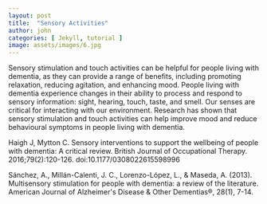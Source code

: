```yaml
---
layout: post
title:  "Sensory Activities"
author: john
categories: [ Jekyll, tutorial ]
image: assets/images/6.jpg
---
```


Sensory stimulation and touch activities can be helpful for people living with dementia, as they can provide a range of benefits, including promoting relaxation, reducing agitation, and enhancing mood. People living with dementia experience changes in their ability to process and respond to sensory information: sight, hearing, touch, taste, and smell.  Our senses are critical for interacting with our  environment. Research has shown that sensory stimulation and touch activities can help improve mood and reduce behavioural symptoms in people living with dementia.


Haigh J, Mytton C. Sensory interventions to support the wellbeing of people with dementia: A critical review. British Journal of Occupational Therapy. 2016;79(2):120-126. doi:10.1177/0308022615598996

Sánchez, A., Millán-Calenti, J. C., Lorenzo-López, L., & Maseda, A. (2013). Multisensory stimulation for people with dementia: a review of the literature. American Journal of Alzheimer's Disease & Other Dementias®, 28(1), 7-14.
